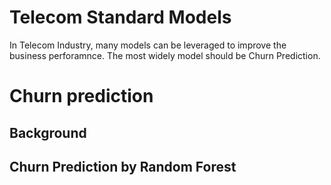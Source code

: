 # Telecom Standard Models

In Telecom Industry, many models can be leveraged to improve the business perforamnce. The most widely model should be Churn Prediction.


# Churn prediction


## Background


## Churn Prediction by Random Forest


### 

